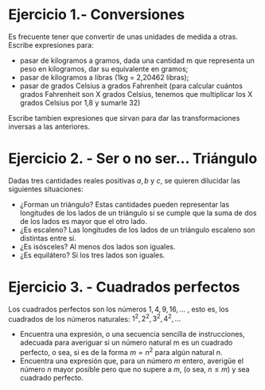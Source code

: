 # Ejercicio 1.- Conversiones

Es frecuente tener que convertir de unas unidades de medida a otras. Escribe expresiones para:
* pasar de kilogramos a gramos, dada una cantidad m que representa un peso en kilogramos,  dar su equivalente en gramos;
* pasar de kilogramos a libras (1kg = 2,20462 libras);
* pasar de grados Celsius a grados Fahrenheit (para  calcular cuántos grados Fahrenheit son X grados Celsius, tenemos que multiplicar los X grados Celsius por 1,8 y sumarle 32)

Escribe tambien expresiones que sirvan para dar las transformaciones inversas a las anteriores.

# Ejercicio 2. - Ser o no ser... Triángulo

Dadas tres cantidades reales positivas $a, b$ y $c$, se quieren dilucidar las siguientes situaciones:

* ¿Forman un triángulo?  Estas cantidades pueden representar las longitudes de los lados de un triángulo si se cumple que la suma de dos de los lados es mayor que el otro lado.
* ¿Es escaleno? Las longitudes de los lados de un triángulo escaleno son distintas entre sí.
* ¿Es isósceles? Al menos dos lados son iguales.
* ¿Es equilátero? Si los tres lados son iguales.


# Ejercicio 3. - Cuadrados perfectos

Los cuadrados perfectos son los números $1, 4, 9, 16, \dots$ , esto es, los cuadrados de los números
naturales: $1^2, 2^2, 3^2, 4^2, \dots$

* Encuentra una expresión, o una secuencia sencilla de instrucciones, adecuada para averiguar si un número natural m es un cuadrado perfecto, o sea, si es de la forma $m = n^2$ para algún natural $n$.
* Encuentra una expresión que, para un número $m$ entero, averigüe el número $n$ mayor posible pero que no supere a $m$, (o sea, $n \le m$) y sea cuadrado perfecto.